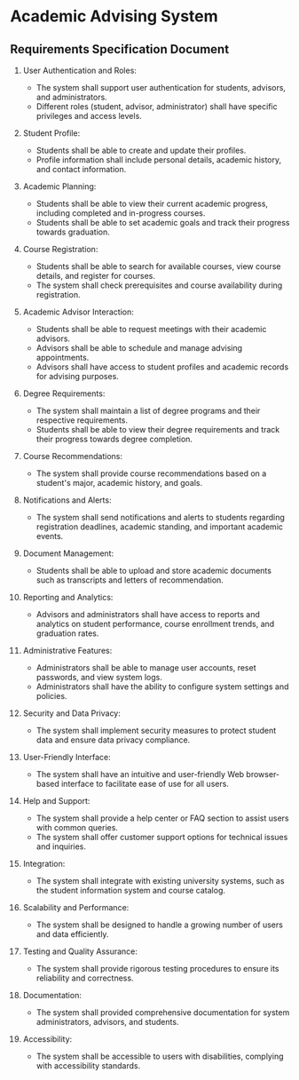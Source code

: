 # Academic Advising System
## Requirements Specification Document

1. User Authentication and Roles:
   - The system shall support user authentication for students, advisors, and administrators.
   - Different roles (student, advisor, administrator) shall have specific privileges and access levels.

2. Student Profile:
   - Students shall be able to create and update their profiles.
   - Profile information shall include personal details, academic history, and contact information.

3. Academic Planning:
   - Students shall be able to view their current academic progress, including completed and in-progress courses.
   - Students shall be able to set academic goals and track their progress towards graduation.

4. Course Registration:
   - Students shall be able to search for available courses, view course details, and register for courses.
   - The system shall check prerequisites and course availability during registration.

5. Academic Advisor Interaction:
   - Students shall be able to request meetings with their academic advisors.
   - Advisors shall be able to schedule and manage advising appointments.
   - Advisors shall have access to student profiles and academic records for advising purposes.

6. Degree Requirements:
   - The system shall maintain a list of degree programs and their respective requirements.
   - Students shall be able to view their degree requirements and track their progress towards degree completion.

7. Course Recommendations:
   - The system shall provide course recommendations based on a student's major, academic history, and goals.

8. Notifications and Alerts:
   - The system shall send notifications and alerts to students regarding registration deadlines, academic standing, and important academic events.

9. Document Management:
   - Students shall be able to upload and store academic documents such as transcripts and letters of recommendation.

10. Reporting and Analytics:
    - Advisors and administrators shall have access to reports and analytics on student performance, course enrollment trends, and graduation rates.

11. Administrative Features:
    - Administrators shall be able to manage user accounts, reset passwords, and view system logs.
    - Administrators shall have the ability to configure system settings and policies.

12. Security and Data Privacy:
    - The system shall implement security measures to protect student data and ensure data privacy compliance.

13. User-Friendly Interface:
    - The system shall have an intuitive and user-friendly Web browser-based interface to facilitate ease of use for all users.

14. Help and Support:
    - The system shall provide a help center or FAQ section to assist users with common queries.
    - The system shall offer customer support options for technical issues and inquiries.

15. Integration:
    - The system shall integrate with existing university systems, such as the student information system and course catalog.

16. Scalability and Performance:
    - The system shall be designed to handle a growing number of users and data efficiently.

17. Testing and Quality Assurance:
    - The system shall provide rigorous testing procedures to ensure its reliability and correctness.

18. Documentation:
    - The system shall provided comprehensive documentation for system administrators, advisors, and students.

19. Accessibility:
    - The system shall be accessible to users with disabilities, complying with accessibility standards.

